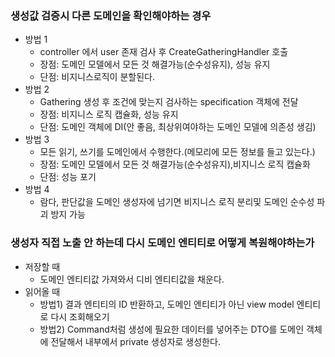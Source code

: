 ### 생성값 검증시 다른 도메인을 확인해야하는 경우

- 방법 1
    - controller 에서 user 존재 검사 후 CreateGatheringHandler 호출
    - 장점: 도메인 모델에서 모든 것 해결가능(순수성유지), 성능 유지
    - 단점: 비지니스로직이 분할된다.
- 방법 2
    - Gathering 생성 후 조건에 맞는지 검사하는 specification 객체에 전달
    - 장점: 비지니스 로직 캡슐화, 성능 유지
    - 단점: 도메인 객체에 DI(안 좋음, 최상위여야하는 도메인 모델에 의존성 생김)
- 방법 3
    - 모든 읽기, 쓰기를 도메인에서 수행한다.(메모리에 모든 정보를 들고 있는다.)
    - 장점: 도메인 모델에서 모든 것 해결가능(순수성유지),비지니스 로직 캡슐화
    - 단점: 성능 포기
- 방법 4
    - 람다, 판단값을 도메인 생성자에 넘기면 비지니스 로직 분리및 도메인 순수성 파괴 방지 가능

### 생성자 직접 노출 안 하는데 다시 도메인 엔티티로 어떻게 복원해야하는가

- 저장할 때
    - 도메인 엔티티값 가져와서 디비 엔티티값을 채운다.
- 읽어올 때
    - 방법1) 결과 엔티티의 ID 반환하고, 도메인 엔티티가 아닌 view model 엔티티로 다시 조회해오기
    - 방법2) Command처럼 생성에 필요한 데이터를 넣어주는 DTO를 도메인 객체에 전달해서 내부에서 private 생성자로 생성한다.